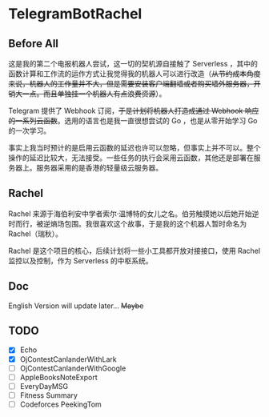 # TelegramBotRachel

## Before All

这是我的第二个电报机器人尝试，这一切的契机源自接触了 Serverless ，其中的函数计算和工作流的运作方式让我觉得我的机器人可以进行改造（~~从节约成本角度来说，机器人的工作量并不大，但是需要安装客户端翻墙或者购买墙外服务器，开销大一点。而且单独挂一个机器人有点浪费资源~~）。

Telegram 提供了 Webhook 订阅，~~于是计划将机器人打造成通过 Webhook 响应的一系列云函数~~。选用的语言也是我一直很想尝试的 Go ，也是从零开始学习 Go 的一次学习。

事实上我当时预计的是启用云函数的延迟也许可以忽略，但事实上并不可以。整个操作的延迟比较大，无法接受。一些任务的执行会采用云函数，其他还是部署在服务器上。服务器采用的是香港的轻量级云服务器。

## Rachel

Rachel 来源于海伯利安中学者索尔·温博特的女儿之名。伯劳触摸她以后她开始逆时而行，被逆熵场包围。我很喜欢这个故事，于是我的这个机器人暂时命名为 Rachel（瑞秋）。

Rachel 是这个项目的核心，后续计划将一些小工具都开放对接接口，使用 Rachel 监控以及控制，作为 Serverless 的中枢系统。

## Doc

English Version will update later...
~~Maybe~~

## TODO

- [x] Echo
- [x] OjContestCanlanderWithLark
- [ ] OjContestCanlanderWithGoogle
- [ ] AppleBooksNoteExport
- [ ] EveryDayMSG
- [ ] Fitness Summary
- [ ] Codeforces PeekingTom